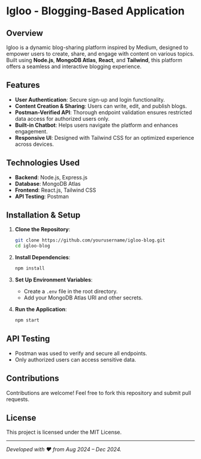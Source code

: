 # Igloo - Blogging-Based Application

## Overview
Igloo is a dynamic blog-sharing platform inspired by Medium, designed to empower users to create, share, and engage with content on various topics. Built using **Node.js**, **MongoDB Atlas**, **React**, and **Tailwind**, this platform offers a seamless and interactive blogging experience.

## Features
- **User Authentication**: Secure sign-up and login functionality.
- **Content Creation & Sharing**: Users can write, edit, and publish blogs.
- **Postman-Verified API**: Thorough endpoint validation ensures restricted data access for authorized users only.
- **Built-in Chatbot**: Helps users navigate the platform and enhances engagement.
- **Responsive UI**: Designed with Tailwind CSS for an optimized experience across devices.

## Technologies Used
- **Backend**: Node.js, Express.js
- **Database**: MongoDB Atlas
- **Frontend**: React.js, Tailwind CSS
- **API Testing**: Postman

## Installation & Setup
1. **Clone the Repository**:
   ```sh
   git clone https://github.com/yourusername/igloo-blog.git
   cd igloo-blog
   ```

2. **Install Dependencies**:
   ```sh
   npm install
   ```

3. **Set Up Environment Variables**:
   - Create a `.env` file in the root directory.
   - Add your MongoDB Atlas URI and other secrets.

4. **Run the Application**:
   ```sh
   npm start
   ```

## API Testing
- Postman was used to verify and secure all endpoints.
- Only authorized users can access sensitive data.

## Contributions
Contributions are welcome! Feel free to fork this repository and submit pull requests.

## License
This project is licensed under the MIT License.

---
_Developed with ❤️ from Aug 2024 – Dec 2024._

